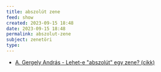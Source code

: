 ```yaml
---
title: abszolút zene
feed: show
created: 2023-09-15 18:48
date: 2023-09-15 18:48
permalink: abszolut-zene
subject: zenetöri
type: 
---
```

- [A. Gergely András - Lehet-e "abszolút" egy zene? (cikk)](https://www.parlando.hu/2022/2022-3/Gergely_Andras.htm)